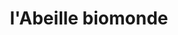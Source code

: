 ---
title: "l'Abeille biomonde"
url: /moret-loing-et-orvanne/labeille-biomonde/
shop: supermarché
---